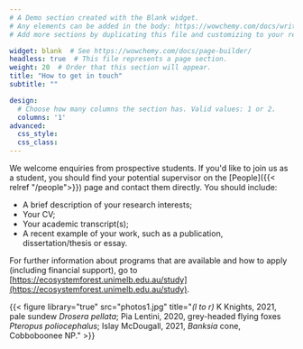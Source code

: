 ```yaml
---
# A Demo section created with the Blank widget.
# Any elements can be added in the body: https://wowchemy.com/docs/writing-markdown-latex/
# Add more sections by duplicating this file and customizing to your requirements.

widget: blank  # See https://wowchemy.com/docs/page-builder/
headless: true  # This file represents a page section.
weight: 20  # Order that this section will appear.
title: "How to get in touch"
subtitle: ""

design:
  # Choose how many columns the section has. Valid values: 1 or 2.
  columns: '1'
advanced:
  css_style:
  css_class:
---
```


We welcome enquiries from prospective students. If you'd like to join us as a student, you should find your potential supervisor on the [People]({{< relref "/people">}}) page and contact them directly.  You should include:

- A brief description of your research interests; 
- Your CV; 
- Your academic transcript(s); 
- A recent example of your work, such as a publication, dissertation/thesis or essay.  

For further information about programs that are available and how to apply (including financial support), go to [https://ecosystemforest.unimelb.edu.au/study](https://ecosystemforest.unimelb.edu.au/study).

{{< figure library="true" src="photos1.jpg" title="_(l to r)_ K Knights, 2021, pale sundew _Drosera pellata_; Pia Lentini, 2020, grey-headed flying foxes _Pteropus poliocephalus_; Islay McDougall, 2021, _Banksia_ cone, Cobboboonee NP." >}}